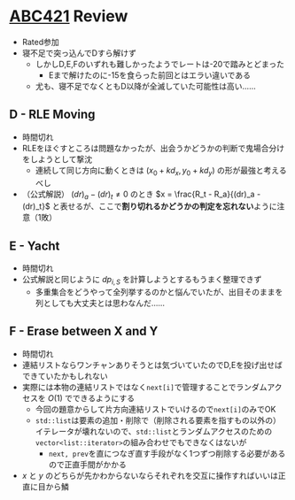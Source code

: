 # [ABC421](https://atcoder.jp/contests/abc421) Review
- Rated参加
- 寝不足で突っ込んでDすら解けず
  - しかしD,E,Fのいずれも難しかったようでレートは-20で踏みとどまった
    - Eまで解けたのに-15を食らった前回とはエラい違いである
  - 尤も、寝不足でなくともD以降が全滅していた可能性は高い……

## D - RLE Moving
- 時間切れ
- RLEをほぐすところは問題なかったが、出会うかどうかの判断で鬼場合分けをしようとして撃沈
  - 連続して同じ方向に動くときは $(x_0 + kd_x, y_0 + kd_y)$ の形が最強と考えるべし
- （公式解説） $(dr)_a - (dr)_t \neq 0$ のとき $x = \frac{R_t - R_a}{(dr)_a - (dr)_t}$ と表せるが、ここで**割り切れるかどうかの判定を忘れない**ように注意（1敗）

## E - Yacht
- 時間切れ
- 公式解説と同じように $dp_{i,S}$ を計算しようとするもうまく整理できず
  - 多重集合をどうやって全列挙するのかと悩んでいたが、出目そのままを列としても大丈夫とは思わなんだ……

## F - Erase between X and Y
- 時間切れ
- 連結リストならワンチャンありそうとは気づいていたのでD,Eを投げ出せばできていたかもしれない
- 実際には本物の連結リストではなく`next[i]`で管理することでランダムアクセスを $O(1)$ でできるようにする
  - 今回の題意からして片方向連結リストでいけるので`next[i]`のみでOK
  - `std::list`は要素の追加・削除で（削除される要素を指すもの以外の）イテレータが壊れないので、`std::list`とランダムアクセスのための`vector<list::iterator>`の組み合わせでもできなくはないが
    - `next, prev`を直につなぎ直す手段がなく1つずつ削除する必要があるので正直手間がかかる
- $x$ と $y$ のどちらが先かわからないならそれぞれを交互に操作すればいいは正直に目から鱗
